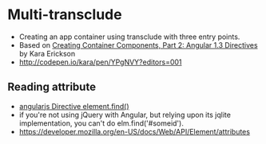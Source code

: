 # Multi-transclude
- Creating an app container using transclude with three entry points.
- Based on [Creating Container Components, Part 2: Angular 1.3 Directives](https://www.airpair.com/angularjs/posts/creating-container-components-part-2-angular-1-directives#making-it-reusable) by Kara Erickson
- http://codepen.io/kara/pen/YPgNVY?editors=001

## Reading attribute 
- [angularjs Directive element.find()](http://stackoverflow.com/questions/14865965/angularjs-directive-element-find)
-  if you're not using jQuery with Angular, but relying upon its jqlite implementation, you can't do elm.find('#someid').
- https://developer.mozilla.org/en-US/docs/Web/API/Element/attributes


